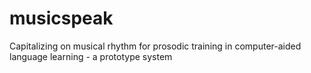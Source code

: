 # musicspeak
Capitalizing on musical rhythm for prosodic training in computer-aided language learning - a prototype system
